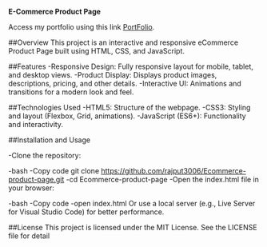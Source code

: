**E-Commerce Product Page**

Access my portfolio using this link [PortFolio](https://rajput3006.github.io/Ecommerce-product-page/).

##Overview
This project is an interactive and responsive eCommerce Product Page built using HTML, CSS, and JavaScript. 

##Features
-Responsive Design: Fully responsive layout for mobile, tablet, and desktop views.
-Product Display: Displays product images, descriptions, pricing, and other details.
-Interactive UI: Animations and transitions for a modern look and feel.

##Technologies Used
-HTML5: Structure of the webpage.
-CSS3: Styling and layout (Flexbox, Grid, animations).
-JavaScript (ES6+): Functionality and interactivity.

##Installation and Usage

-Clone the repository:

-bash
-Copy code
git clone https://github.com/rajput3006/Ecommerce-product-page.git
-cd Ecommerce-product-page
-Open the index.html file in your browser:

-bash
-Copy code
-open index.html
Or use a local server (e.g., Live Server for Visual Studio Code) for better performance.

##License
This project is licensed under the MIT License. See the LICENSE file for detail











